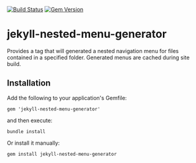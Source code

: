 [![Build Status](https://travis-ci.org/govdelivery/jekyll-nested-menu-generator.svg?branch=master)](https://travis-ci.org/govdelivery/jekyll-nested-menu-generator)
[![Gem Version](https://badge.fury.io/rb/jekyll-nested-menu-generator.svg)](http://badge.fury.io/rb/jekyll-nested-menu-generator)

jekyll-nested-menu-generator
=======================

Provides a tag that will generated a nested navigation menu for files contained
in a specified folder. Generated menus are cached during site build.

## Installation

Add the following to your application's Gemfile:

    gem 'jekyll-nested-menu-generator'

and then execute:

    bundle install

Or install it manually:

    gem install jekyll-nested-menu-generator


